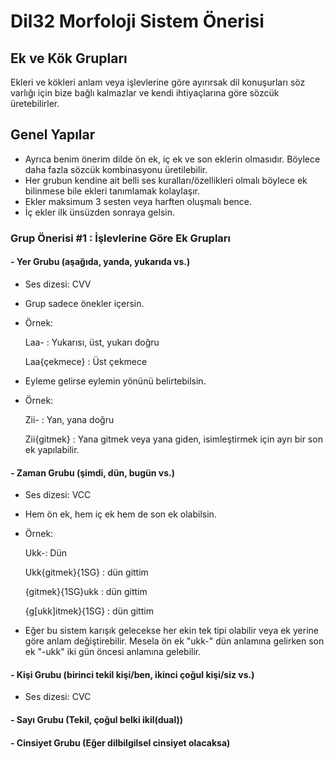 # Dil32 Morfoloji Sistem Önerisi

## Ek ve Kök Grupları

Ekleri ve kökleri anlam veya işlevlerine göre ayırırsak dil konuşurları söz varlığı için 
bize bağlı kalmazlar ve kendi ihtiyaçlarına göre sözcük üretebilirler.

## Genel Yapılar
- Ayrıca benim önerim dilde ön ek, iç ek ve son eklerin olmasıdır. Böylece daha fazla sözcük kombinasyonu üretilebilir.
- Her grubun kendine ait belli ses kuralları/özellikleri olmalı böylece ek bilinmese bile ekleri tanımlamak kolaylaşır.
- Ekler maksimum 3 sesten veya harften oluşmalı bence.
- İç ekler ilk ünsüzden sonraya gelsin.

### Grup Önerisi #1 : İşlevlerine Göre Ek Grupları

#### - Yer Grubu (aşağıda, yanda, yukarıda vs.)
- Ses dizesi: CVV
- Grup sadece önekler içersin.
- Örnek:
  
  Laa- : Yukarısı, üst, yukarı doğru
  
  Laa{çekmece} : Üst çekmece

- Eyleme gelirse eylemin yönünü belirtebilsin.
- Örnek:
  
  Zii- : Yan, yana doğru
  
  Zii{gitmek} : Yana gitmek veya yana giden, isimleştirmek için ayrı bir son ek yapılabilir.
#### - Zaman Grubu (şimdi, dün, bugün vs.)
- Ses dizesi: VCC
- Hem ön ek, hem iç ek hem de son ek olabilsin.
- Örnek:

  Ukk-: Dün
  
  Ukk{gitmek}{1SG} : dün gittim
  
  {gitmek}{1SG}ukk : dün gittim
  
  {g[ukk]itmek}{1SG} : dün gittim

- Eğer bu sistem karışık gelecekse her ekin tek tipi olabilir veya ek yerine göre anlam değiştirebilir.
  Mesela ön ek "ukk-" dün anlamına gelirken son ek "-ukk" iki gün öncesi anlamına gelebilir. 

#### - Kişi Grubu (birinci tekil kişi/ben, ikinci çoğul kişi/siz vs.)
- Ses dizesi: CVC
#### - Sayı Grubu (Tekil, çoğul belki ikil(dual))
#### - Cinsiyet Grubu (Eğer dilbilgilsel cinsiyet olacaksa)
